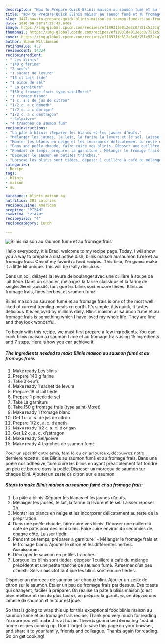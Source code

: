 ```yaml
---
description: "How to Prepare Quick Blinis maison au saumon fumé et au fromage frais"
title: "How to Prepare Quick Blinis maison au saumon fumé et au fromage frais"
slug: 3457-how-to-prepare-quick-blinis-maison-au-saumon-fume-et-au-fromage-frais
date: 2020-09-26T14:25:43.646Z
image: https://img-global.cpcdn.com/recipes/ef18931de812e8c0/751x532cq70/blinis-maison-au-saumon-fume-et-au-fromage-frais-photo-principale-de-la-recette.jpg
thumbnail: https://img-global.cpcdn.com/recipes/ef18931de812e8c0/751x532cq70/blinis-maison-au-saumon-fume-et-au-fromage-frais-photo-principale-de-la-recette.jpg
cover: https://img-global.cpcdn.com/recipes/ef18931de812e8c0/751x532cq70/blinis-maison-au-saumon-fume-et-au-fromage-frais-photo-principale-de-la-recette.jpg
author: Shawn Williamson
ratingvalue: 4.7
reviewcount: 14324
recipeingredient:
- " Les blinis"
- "140 g farine"
- "2 oeufs"
- "1 sachet de levure"
- "18 cl lait tide"
- "1 pince de sel"
- " La garniture"
- "150 g fromage frais type saintMoret"
- "1 fromage blanc"
- "1 c. a s de jus de citron"
- "1/2 c. a c daneth"
- "1/2 c. a c dorigan"
- "1/2 c. a c destragon"
- " Selpoivre"
- "4 tranches de saumon fum"
recipeinstructions:
- "La pâte à blinis :Séparer les blancs et les jaunes d’œufs."
- "Mélanger les jaunes, le lait, la farine la levure et le sel. Laisser reposer 2h."
- "Monter les blancs en neige et les incorporer délicatement au reste de la préparation."
- "Dans une poêle chaude, faire cuire vos blinis. Déposer une cuillère à café de pâte pour des mini blinis. Faire cuire environ 45 secondes de chaque côté. Laisser tiédir."
- "Pendant ce temps, préparer la garniture : Mélanger le fromage frais et le fromage blanc. Ajouter le citron et les différentes herbes. Assaisonner."
- "Découper le saumon en petites tranches."
- "Lorsque les blinis sont tièdes, déposer 1 cuillère à café du mélange précédent et une petite tranche de saumon fumé. Parsemer d’un peu d’aneth. Servir aussitôt tant que les blinis sont encore tièdes."
categories:
- Recipe
tags:
- blinis
- maison
- au

katakunci: blinis maison au 
nutrition: 281 calories
recipecuisine: American
preptime: "PT24M"
cooktime: "PT47M"
recipeyield: "4"
recipecategory: Lunch

---
```



![Blinis maison au saumon fumé et au fromage frais](https://img-global.cpcdn.com/recipes/ef18931de812e8c0/751x532cq70/blinis-maison-au-saumon-fume-et-au-fromage-frais-photo-principale-de-la-recette.jpg)

Hello everybody, it is Brad, welcome to my recipe page. Today, I will show you a way to prepare a distinctive dish, blinis maison au saumon fumé et au fromage frais. One of my favorites food recipes. This time, I'm gonna make it a little bit unique. This will be really delicious.

Dans un bol, délayez la levure de boulanger avec une cuillère à soupe de lait tiède. Dans un saladier, mélangez la farine classique et la farine de seigle. Servir aussitôt tant que les blinis sont encore tièdes. Blinis au fromage frais, fines herbes, et saumon fumé.

Blinis maison au saumon fumé et au fromage frais is one of the most well liked of current trending meals on earth. It's simple, it is quick, it tastes delicious. It is enjoyed by millions daily. Blinis maison au saumon fumé et au fromage frais is something which I have loved my whole life. They are fine and they look wonderful.


To begin with this recipe, we must first prepare a few ingredients. You can cook blinis maison au saumon fumé et au fromage frais using 15 ingredients and 7 steps. Here is how you can achieve it.

<!--inarticleads1-->

##### The ingredients needed to make Blinis maison au saumon fumé et au fromage frais:

1. Make ready  Les blinis
1. Prepare 140 g farine
1. Take 2 oeufs
1. Make ready 1 sachet de levure
1. Prepare 18 cl lait tiède
1. Prepare 1 pincée de sel
1. Take  La garniture
1. Take 150 g fromage frais (type saint-Moret)
1. Make ready 1 fromage blanc
1. Get 1 c. a. s. de jus de citron
1. Prepare 1/2 c. a. c. d’aneth
1. Make ready 1/2 c. a. c. d’origan
1. Get 1/2 c. a. c. d’estragon
1. Make ready  Sel/poivre
1. Make ready 4 tranches de saumon fumé


Pour un apéritif entre amis, famille ou en amoureux, découvrez notre derniere recette : des Blinis au saumon fumé et au fromage frais. Dans une poêle non adhésive, faire cuire les blinis en ayant préalablement fait fondre un peu de beurre dans la poêle. Disposer un morceau de saumon sur chaque blini. Ajouter un zeste de citron sur le saumon. 

<!--inarticleads2-->

##### Steps to make Blinis maison au saumon fumé et au fromage frais:

1. La pâte à blinis :Séparer les blancs et les jaunes d’œufs.
1. Mélanger les jaunes, le lait, la farine la levure et le sel. Laisser reposer 2h.
1. Monter les blancs en neige et les incorporer délicatement au reste de la préparation.
1. Dans une poêle chaude, faire cuire vos blinis. Déposer une cuillère à café de pâte pour des mini blinis. Faire cuire environ 45 secondes de chaque côté. Laisser tiédir.
1. Pendant ce temps, préparer la garniture : - Mélanger le fromage frais et le fromage blanc. Ajouter le citron et les différentes herbes. Assaisonner.
1. Découper le saumon en petites tranches.
1. Lorsque les blinis sont tièdes, déposer 1 cuillère à café du mélange précédent et une petite tranche de saumon fumé. Parsemer d’un peu d’aneth. Servir aussitôt tant que les blinis sont encore tièdes.


Disposer un morceau de saumon sur chaque blini. Ajouter un zeste de citron sur le saumon. Etaler un peu de fromage frais par dessus. Des toasts qui changent, faciles à préparer. On réalise sa pâte à blinis maison (c&#39;est bien meilleur et rien de plus facile), on prépare la garniture, on dépose une lamelle de saumon et le tour est joué. 

So that is going to wrap this up for this exceptional food blinis maison au saumon fumé et au fromage frais recipe. Thank you very much for reading. I'm sure you will make this at home. There is gonna be interesting food at home recipes coming up. Don't forget to save this page on your browser, and share it to your family, friends and colleague. Thanks again for reading. Go on get cooking!
